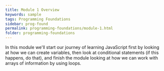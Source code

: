```yaml
---
title: Module 1 Overview
keywords: sample
tags: Programming Foundations
sidebar: prog-found
permalink: programming-foundations/module-1.html
folder: programming-foundations
---
```


In this module we'll start our journey of learning JavaScript first by looking at how we can create variables, then look at conditional statements (if this happens, do that), and finish the module looking at how we can work with arrays of information by using loops.
